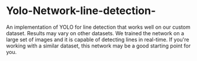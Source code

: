 # Yolo-Network-line-detection-
An implementation of YOLO for line detection that works well on our custom dataset. Results may vary on other datasets. We trained the network on a large set of images and it is capable of detecting lines in real-time. If you're working with a similar dataset, this network may be a good starting point for you.
